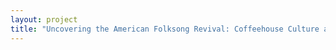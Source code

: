 ```yaml
--- 
layout: project 
title: "Uncovering the American Folksong Revival: Coffeehouse Culture and The Caffé Lena Collection" 
---
```



